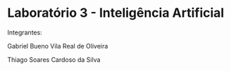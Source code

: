# Laboratório 3 - Inteligência Artificial

Integrantes:

Gabriel Bueno Vila Real de Oliveira 

Thiago Soares Cardoso da Silva
